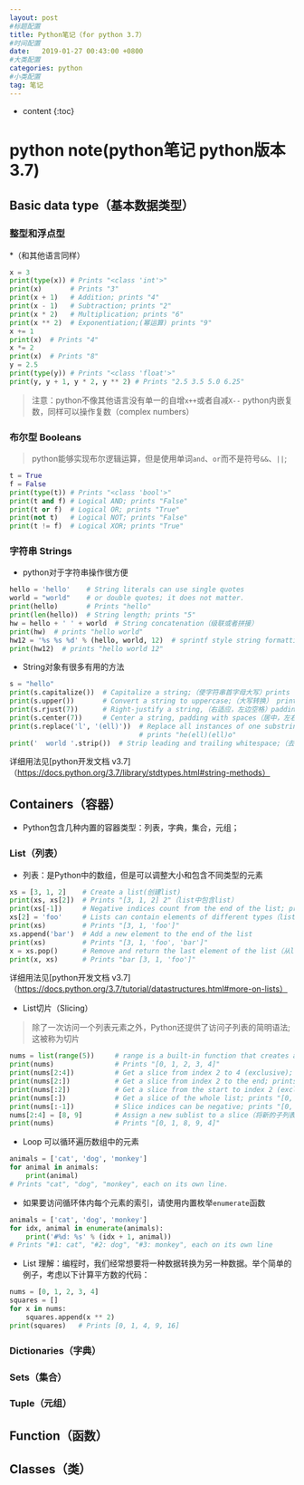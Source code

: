 ```yaml
---
layout: post
#标题配置
title: Python笔记（for python 3.7）
#时间配置
date:   2019-01-27 00:43:00 +0800
#大类配置
categories: python
#小类配置
tag: 笔记
---
```


* content
{:toc}
# python note(python笔记 python版本3.7)
## Basic data type（基本数据类型）
### 整型和浮点型 
*（和其他语言同样）
```python
x = 3
print(type(x)) # Prints "<class 'int'>"
print(x)       # Prints "3"
print(x + 1)   # Addition; prints "4"
print(x - 1)   # Subtraction; prints "2"
print(x * 2)   # Multiplication; prints "6"
print(x ** 2)  # Exponentiation;(幂运算) prints "9"
x += 1
print(x)  # Prints "4"
x *= 2
print(x)  # Prints "8"
y = 2.5
print(type(y)) # Prints "<class 'float'>"
print(y, y + 1, y * 2, y ** 2) # Prints "2.5 3.5 5.0 6.25"
```
>注意：python不像其他语言没有单一的自增`x++`或者自减`X--`
>python内嵌复数，同样可以操作复数（complex numbers）

### 布尔型 Booleans
>python能够实现布尔逻辑运算，但是使用单词`and`、`or`而不是符号`&&`、`||`;

```python
t = True
f = False
print(type(t)) # Prints "<class 'bool'>"
print(t and f) # Logical AND; prints "False"
print(t or f)  # Logical OR; prints "True"
print(not t)   # Logical NOT; prints "False"
print(t != f)  # Logical XOR; prints "True"
```

### 字符串 Strings

- python对于字符串操作很方便

```python
hello = 'hello'    # String literals can use single quotes
world = "world"    # or double quotes; it does not matter.
print(hello)       # Prints "hello"
print(len(hello))  # String length; prints "5"
hw = hello + ' ' + world  # String concatenation（级联或者拼接）
print(hw)  # prints "hello world"
hw12 = '%s %s %d' % (hello, world, 12)  # sprintf style string formatting
print(hw12)  # prints "hello world 12"
```
- String对象有很多有用的方法

```python
s = "hello"
print(s.capitalize())  # Capitalize a string;（使字符串首字母大写）prints "Hello"
print(s.upper())       # Convert a string to uppercase;（大写转换） prints "HELLO"
print(s.rjust(7))      # Right-justify a string,（右适应，左边空格）padding with spaces; prints "  hello"
print(s.center(7))     # Center a string, padding with spaces（居中，左右空格）; prints " hello "
print(s.replace('l', '(ell)'))  # Replace all instances of one substring with another;（部分字符替换）
                                # prints "he(ell)(ell)o"
print('  world '.strip())  # Strip leading and trailing whitespace;（去掉前后的空格）prints "world"
```
详细用法见[python开发文档 v3.7]（https://docs.python.org/3.7/library/stdtypes.html#string-methods）

## Containers（容器）
- Python包含几种内置的容器类型：列表，字典，集合，元组；
### List（列表）
- 列表：是Python中的数组，但是可以调整大小和包含不同类型的元素

```python
xs = [3, 1, 2]    # Create a list(创建list)
print(xs, xs[2])  # Prints "[3, 1, 2] 2"（list中包含list）
print(xs[-1])     # Negative indices count from the end of the list; prints "2"（负数：从后向前索引）
xs[2] = 'foo'     # Lists can contain elements of different types（list中可以包含不同的元素 修改list）
print(xs)         # Prints "[3, 1, 'foo']"
xs.append('bar')  # Add a new element to the end of the list
print(xs)         # Prints "[3, 1, 'foo', 'bar']"
x = xs.pop()      # Remove and return the last element of the list（从list尾移除一个元素 修改list）
print(x, xs)      # Prints "bar [3, 1, 'foo']"
```
详细用法见[python开发文档 v3.7]（https://docs.python.org/3.7/tutorial/datastructures.html#more-on-lists）
- List切片（Slicing）

>除了一次访问一个列表元素之外，Python还提供了访问子列表的简明语法;这被称为切片

```python
nums = list(range(5))     # range is a built-in function that creates a list of integers(range是python中内建的函数，自动生成一列整数)
print(nums)               # Prints "[0, 1, 2, 3, 4]"
print(nums[2:4])          # Get a slice from index 2 to 4 (exclusive); prints "[2, 3]"
print(nums[2:])           # Get a slice from index 2 to the end; prints "[2, 3, 4]"
print(nums[:2])           # Get a slice from the start to index 2 (exclusive); prints "[0, 1]"
print(nums[:])            # Get a slice of the whole list; prints "[0, 1, 2, 3, 4]"（相当于复制，注：不同于赋值用法）
print(nums[:-1])          # Slice indices can be negative; prints "[0, 1, 2, 3]"
nums[2:4] = [8, 9]        # Assign a new sublist to a slice（将新的子列表分配给切片，会改变list）
print(nums)               # Prints "[0, 1, 8, 9, 4]"
```
- Loop 可以循环遍历数组中的元素

```python
animals = ['cat', 'dog', 'monkey']
for animal in animals:
    print(animal)
# Prints "cat", "dog", "monkey", each on its own line.
```
- 如果要访问循环体内每个元素的索引，请使用内置枚举`enumerate`函数

```python
animals = ['cat', 'dog', 'monkey']
for idx, animal in enumerate(animals):
    print('#%d: %s' % (idx + 1, animal))
# Prints "#1: cat", "#2: dog", "#3: monkey", each on its own line
```
- List 理解：编程时，我们经常想要将一种数据转换为另一种数据。举个简单的例子，考虑以下计算平方数的代码：

```Python
nums = [0, 1, 2, 3, 4]
squares = []
for x in nums:
    squares.append(x ** 2)
print(squares)   # Prints [0, 1, 4, 9, 16]
```

### Dictionaries（字典）
### Sets（集合）
### Tuple（元组）
## Function（函数）
## Classes（类）